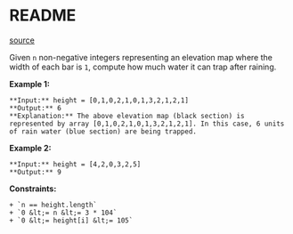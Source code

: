 # README #

[source](https://leetcode.com/problems/trapping-rain-water/)

Given `n` non-negative integers representing an elevation map where the width of each bar is `1`, compute how much water it can trap after raining.


**Example 1:**

```
**Input:** height = [0,1,0,2,1,0,1,3,2,1,2,1]
**Output:** 6
**Explanation:** The above elevation map (black section) is represented by array [0,1,0,2,1,0,1,3,2,1,2,1]. In this case, 6 units of rain water (blue section) are being trapped.

```


**Example 2:**

```
**Input:** height = [4,2,0,3,2,5]
**Output:** 9

```

**Constraints:**


	+ `n == height.length`
	+ `0 &lt;= n &lt;= 3 * 104`
	+ `0 &lt;= height[i] &lt;= 105`


